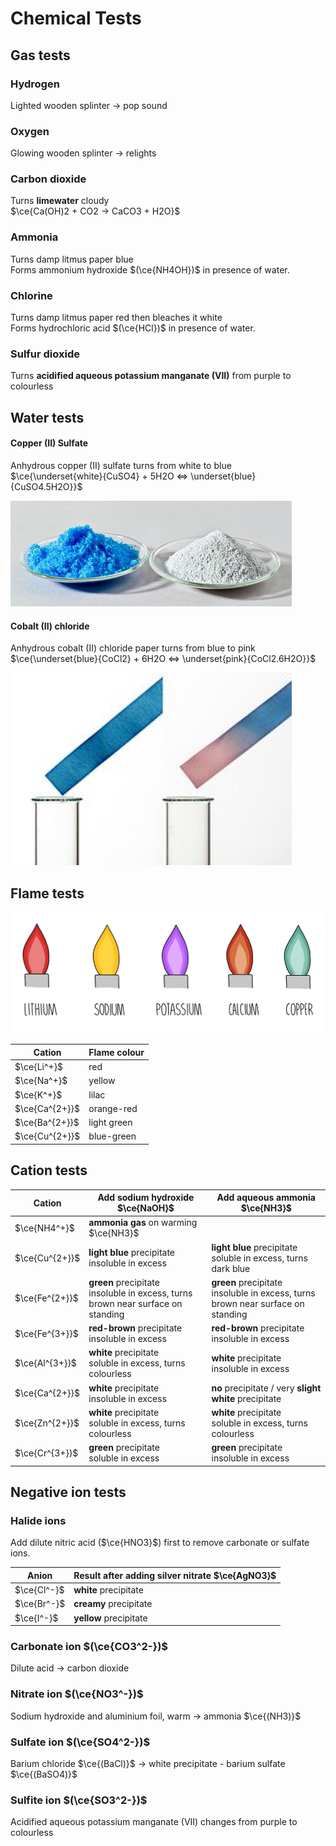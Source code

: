 # Chemical Tests

## Gas tests

### Hydrogen

Lighted wooden splinter → pop sound

### Oxygen

Glowing wooden splinter → relights

### Carbon dioxide

Turns **limewater** cloudy \
$\ce{Ca(OH)2 + CO2 -> CaCO3 + H2O}$

### Ammonia

Turns damp litmus paper blue \
Forms ammonium hydroxide $(\ce{NH4OH})$ in presence of water.

### Chlorine

Turns damp litmus paper red then bleaches it white \
Forms hydrochloric acid $(\ce{HCl})$ in presence of water.

### Sulfur dioxide

Turns **acidified aqueous potassium manganate (VII)** from purple to colourless

## Water tests

#### Copper (II) Sulfate

Anhydrous copper (II) sulfate turns from white to blue \
$\ce{\underset{white}{CuSO4} + 5H2O <=> \underset{blue}{CuSO4.5H2O}}$

![Anhydrous and hydrated copper (II) sulfate](images/copper-ii-sulfate.png)

#### Cobalt (II) chloride

Anhydrous cobalt (II) chloride paper turns from blue to pink \
$\ce{\underset{blue}{CoCl2} + 6H2O <=> \underset{pink}{CoCl2.6H2O}}$

![Anhydrous and hydrated cobalt (II) chloride paper](images/cobalt-ii-chloride.jpeg)

## Flame tests

![image-4.png](images/flame-test.png)

| Cation         | Flame colour |
| -------------- | ------------ |
| $\ce{Li^+}$    | red          |
| $\ce{Na^+}$    | yellow       |
| $\ce{K^+}$     | lilac        |
| $\ce{Ca^{2+}}$ | orange-red   |
| $\ce{Ba^{2+}}$ | light green  |
| $\ce{Cu^{2+}}$ | blue-green   |

## Cation tests

| Cation         | Add sodium hydroxide $\ce{NaOH}$                                                     | Add aqueous ammonia $\ce{NH3}$                                                       |
| -------------- | ------------------------------------------------------------------------------------ | ------------------------------------------------------------------------------------ |
| $\ce{NH4^+}$   | **ammonia gas** on warming $\ce{NH3}$                                                |                                                                                      |
| $\ce{Cu^{2+}}$ | **light blue** precipitate <br> insoluble in excess                                  | **light blue** precipitate <br> soluble in excess, turns dark blue                   |
| $\ce{Fe^{2+}}$ | **green** precipitate <br> insoluble in excess, turns brown near surface on standing | **green** precipitate <br> insoluble in excess, turns brown near surface on standing |
| $\ce{Fe^{3+}}$ | **red-brown** precipitate <br> insoluble in excess                                   | **red-brown** precipitate <br> insoluble in excess                                   |
| $\ce{Al^{3+}}$ | **white** precipitate <br> soluble in excess, turns colourless                       | **white** precipitate <br> insoluble in excess                                       |
| $\ce{Ca^{2+}}$ | **white** precipitate <br> insoluble in excess                                       | **no** precipitate / very **slight white** precipitate                               |
| $\ce{Zn^{2+}}$ | **white** precipitate <br> soluble in excess, turns colourless                       | **white** precipitate <br> soluble in excess, turns colourless                       |
| $\ce{Cr^{3+}}$ | **green** precipitate <br> soluble in excess                                         | **green** precipitate <br> insoluble in excess                                       |

## Negative ion tests

### Halide ions

Add dilute nitric acid ($\ce{HNO3}$) first to remove carbonate or sulfate ions.

| Anion       | Result after adding silver nitrate $\ce{AgNO3}$ |
| ----------- | ----------------------------------------------- |
| $\ce{Cl^-}$ | **white** precipitate                           |
| $\ce{Br^-}$ | **creamy** precipitate                          |
| $\ce{I^-}$  | **yellow** precipitate                          |

### Carbonate ion $(\ce{CO3^2-})$

Dilute acid → carbon dioxide

### Nitrate ion $(\ce{NO3^-})$
Sodium hydroxide and aluminium foil, warm → ammonia $\ce{(NH3)}$

### Sulfate ion $(\ce{SO4^2-})$

Barium chloride $\ce{(BaCl)}$ → white precipitate - barium sulfate $\ce{(BaSO4)}$

### Sulfite ion $(\ce{SO3^2-})$

Acidified aqueous potassium manganate (VII) changes from purple to colourless
